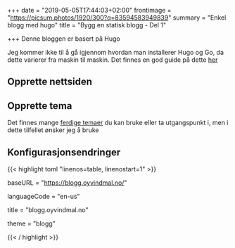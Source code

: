 +++
date = "2019-05-05T17:44:03+02:00"
frontimage = "https://picsum.photos/1920/300?q=83594583949839"
summary = "Enkel blogg med hugo"
title = "Bygg en statisk blogg - Del 1"

+++
Denne bloggen er basert på Hugo

Jeg kommer ikke til å gå igjennom hvordan man installerer Hugo og Go, da dette varierer fra maskin til maskin. Det finnes en god guide på dette [her](https://gohugo.io/getting-started/installing/)

## Opprette nettsiden

## Opprette tema

Det finnes mange [ferdige temaer](https://themes.gohugo.io/) du kan bruke eller ta utgangspunkt i, men i dette tilfellet ønsker jeg å bruke 

## Konfigurasjonsendringer

{{< highlight toml "linenos=table, linenostart=1" >}}

baseURL = "https://blogg.oyvindmal.no/"

languageCode = "en-us"

title = "blogg.oyvindmal.no"

theme = "blogg"

{{< / highlight >}}